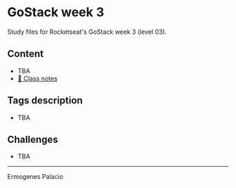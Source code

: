 # GoStack week 3

Study files for Rocketseat's GoStack week 3 (level 03).

## Content

* TBA
* [📝 Class notes](./docs/notes/)

## Tags description

* TBA

## Challenges

* TBA
<!-- * [Fundamentos Node.js](https://github.com/ermogenes/???) ✔
* [Database upload](https://github.com/ermogenes/???) ✔ -->

---

Ermogenes Palacio
